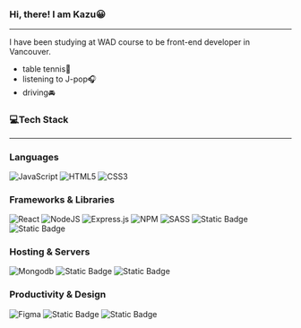 ### Hi, there! I am Kazu😀

---

I have been studying at WAD course to be front-end developer in Vancouver.

- table tennis🏓
- listening to J-pop🎧
- driving🚘

### 💻Tech Stack

---

### Languages

![JavaScript](https://img.shields.io/badge/javascript-%23323330.svg?style=for-the-badge&logo=javascript&logoColor=%23F7DF1E) ![HTML5](https://img.shields.io/badge/html5-%23E34F26.svg?style=for-the-badge&logo=html5&logoColor=white) ![CSS3](https://img.shields.io/badge/css3-%231572B6.svg?style=for-the-badge&logo=css3&logoColor=white)

### Frameworks & Libraries

![React](https://img.shields.io/badge/react-%2320232a.svg?style=for-the-badge&logo=react&logoColor=%2361DAFB) ![NodeJS](https://img.shields.io/badge/node.js-6DA55F?style=for-the-badge&logo=node.js&logoColor=white) ![Express.js](https://img.shields.io/badge/express.js-%23404d59.svg?style=for-the-badge&logo=express&logoColor=%2361DAFB) ![NPM](https://img.shields.io/badge/NPM-%23000000.svg?style=for-the-badge&logo=npm&logoColor=white) ![SASS](https://img.shields.io/badge/SASS-hotpink.svg?style=for-the-badge&logo=SASS&logoColor=white) ![Static Badge](https://img.shields.io/badge/bootstrap-%237952B3?style=for-the-badge&logo=bootstrap&logoColor=white) ![Static Badge](https://img.shields.io/badge/tailwind%20css-%2306B6D4?style=for-the-badge&logo=tailwind%20css&logoColor=white)

### Hosting & Servers

![Mongodb](https://img.shields.io/badge/mongodb-black?style=for-the-badge&logo=mongodb) ![Static Badge](https://img.shields.io/badge/postgresql-%234169E1?style=for-the-badge&logo=postgresql&logoColor=fff) ![Static Badge](https://img.shields.io/badge/vercel-%23000000?style=for-the-badge&logo=vercel&logoColor=fff)

### Productivity & Design

![Figma](https://img.shields.io/badge/figma-%23F24E1E.svg?style=for-the-badge&logo=figma&logoColor=white) ![Static Badge](https://img.shields.io/badge/vim-%23019733?style=for-the-badge&logo=vim) ![Static Badge](https://img.shields.io/badge/ubuntu-%23E95420?style=for-the-badge&logo=ubuntu&logoColor=fff)

